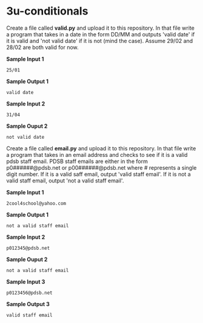 # 3u-conditionals

Create a file called **valid.py** and upload it to this repository. In that file write a program that takes in a date in the form DD/MM and outputs 'valid date' if it is valid and 'not valid date' if it is not (mind the case). Assume 29/02 and 28/02 are both valid for now.

**Sample Input 1**
```
25/01
```

**Sample Output 1**

```
valid date
```

**Sample Input 2**

```
31/04
```

**Sample Ouput 2**

```
not valid date
```

Create a file called **email.py** and upload it to this repository. In that file write a program that takes in an email address and checks to see if it is a valid pdsb staff email. PDSB staff emails are either in the form p0######@pdsb.net or p00######@pdsb.net where # represents a single digit number. If it is a valid saff email, output 'valid staff email'. If it is not a valid staff email, output 'not a valid staff email'.


**Sample Input 1**
```
2cool4school@yahoo.com
```

**Sample Output 1**

```
not a valid staff email
```

**Sample Input 2**

```
p012345@pdsb.net
```

**Sample Ouput 2**

```
not a valid staff email
```

**Sample Input 3**

```
p0123456@pdsb.net
```

**Sample Output 3**
```
valid staff email
```
